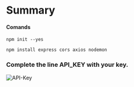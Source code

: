 # Summary

#### Comands

`npm init --yes`

`npm install express cors axios nodemon`

### Complete the line API_KEY with your key.

![API-Key](https://user-images.githubusercontent.com/64813513/164516567-a6bfa1e9-915b-4992-ab9f-9b91743d817b.JPG)


